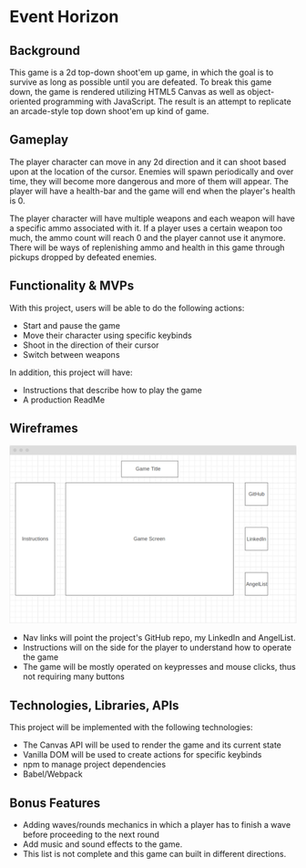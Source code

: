 # Event Horizon

## Background
This game is a 2d top-down shoot'em up game, in which the goal is to survive as long as possible until you are defeated. To break this game down,
the game is rendered utilizing HTML5 Canvas as well as object-oriented 
programming with JavaScript. The result is an attempt to replicate an arcade-style
top down shoot'em up kind of game.

## Gameplay

The player character can move in any 2d direction and it can shoot based upon at the location of the cursor.
Enemies will spawn periodically and over time, they will become more dangerous and more of them will appear.
The player will have a health-bar and the game will end when the player's health is 0.

The player character will have multiple weapons and each weapon will have a specific ammo associated with it. 
If a player uses a certain weapon too much, the ammo count will reach 0 and the player cannot use it anymore.
There will be ways of replenishing ammo and health in this game through pickups
dropped by defeated enemies. 

## Functionality & MVPs
With this project, users will be able to do the following actions:

* Start and pause the game
* Move their character using specific keybinds
* Shoot in the direction of their cursor
* Switch between weapons

In addition, this project will have:

* Instructions that describe how to play the game
* A production ReadMe

## Wireframes

![wireframe](wireframe.png)

* Nav links will point the project's GitHub repo, my LinkedIn and AngelList.
* Instructions will on the side for the player to understand how to operate the game
* The game will be mostly operated on keypresses and mouse clicks, thus not requiring many buttons

## Technologies, Libraries, APIs
This project will be implemented with the following technologies:

* The Canvas API will be used to render the game and its current state
* Vanilla DOM will be used to create actions for specific keybinds
* npm to manage project dependencies
* Babel/Webpack

## Bonus Features
* Adding waves/rounds mechanics in which a player has to finish a wave before proceeding to the next round
* Add music and sound effects to the game.
* This list is not complete and this game can built in different directions.
